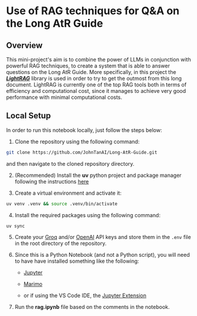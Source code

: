 # Use of RAG techniques for Q&A on the Long AtR Guide

## Overview

This mini-project's aim is to combine the power of LLMs in conjunction with powerful RAG techniques, to create a system that is able to answer questions on the Long AtR Guide. More specifically, in this project the [***LightRAG***](https://github.com/HKUDS/LightRAG) library is used in order to try to get the outmost from this long document. LightRAG is currently one of the top RAG tools both in terms of efficiency and computational cost, since it manages to achieve very good performance with minimal computational costs.

## Local Setup

In order to run this notebook locally, just follow the steps below:

1. Clone the repository using the following command:
```bash
git clone https://github.com/JohnTanAI/Long-AtR-Guide.git
```

and then navigate to the cloned repository directory.

2. (Recommended) Install the **uv** python project and package manager following the instructions [here](https://docs.astral.sh/uv/getting-started/installation/)

3. Create a virtual environment and activate it:
```bash
uv venv .venv && source .venv/bin/activate
```

4. Install the required packages using the following command:
```bash
uv sync
```

5. Create your [Groq](https://groq.com/groqcloud/) and/or [OpenAI](https://platform.openai.com) API keys and store them in the `.env` file in the root directory of the repository.

6. Since this is a Python Notebook (and not a Python script), you will need to have have installed something like the following:

   *  [Jupyter](https://jupyter.org/)

   *  [Marimo](https://marimo.io/)

   *  or if using the VS Code IDE, the [Jupyter Extension](https://marketplace.visualstudio.com/items?itemName=ms-toolsai.jupyter)

7. Run the **rag.ipynb** file based on the comments in the notebook.
